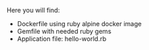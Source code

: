 Here you will find:

 * Dockerfile using ruby alpine docker image
 * Gemfile with needed ruby gems
 * Application file: hello-world.rb
